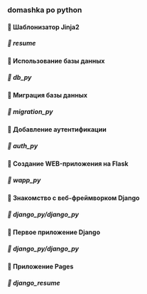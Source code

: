 ### domashka po python
#### :page_facing_up: Шаблонизатор Jinja2
##### :file_folder: resume
#### :page_facing_up: Использование базы данных
##### :file_folder: db_py
#### :page_facing_up: Миграция базы данных
##### :file_folder: migration_py
#### :page_facing_up: Добавление аутентификации
##### :file_folder: auth_py
#### :page_facing_up: Создание WEB-приложения на Flask
##### :file_folder: wapp_py
#### :page_facing_up: Знакомство с веб-фреймворком Django
##### :file_folder: django_py/django_py
#### :page_facing_up: Первое приложение Django
##### :file_folder: django_py/django_py
#### :page_facing_up: Приложение Pages
##### :file_folder: django_resume
